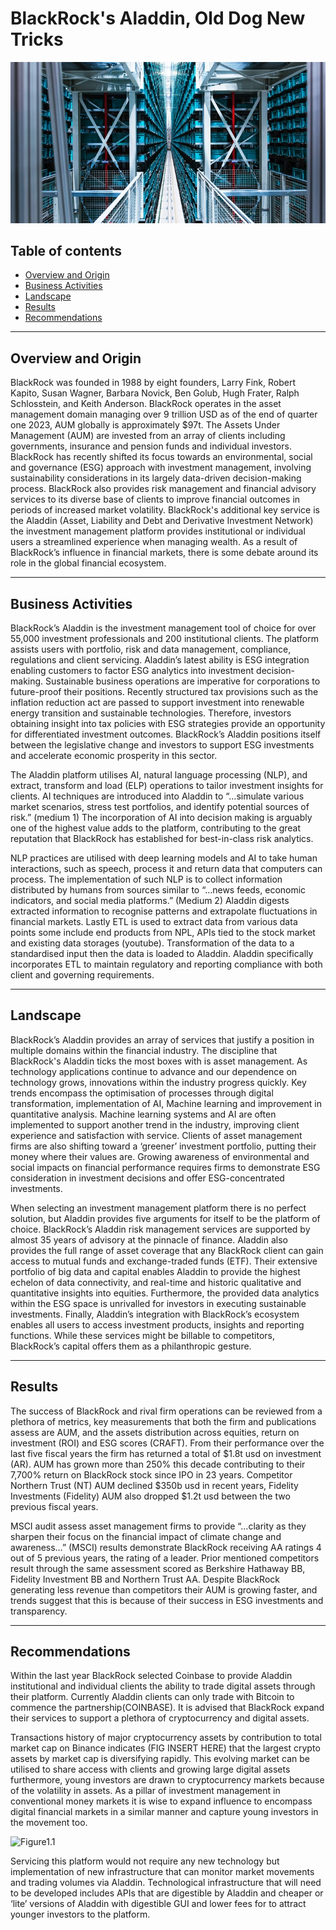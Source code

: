 # BlackRock's Aladdin, Old Dog New Tricks 
![Alternate](Images/Blackrock_Servers.jpeg "Blackrock Servers")

## Table of contents
* [Overview and Origin](#overview-and-origin)
* [Business Activities](#business-activities)
* [Landscape](#landscape)
* [Results](#results)
* [Recommendations](#Recommendations)

___
## Overview and Origin
BlackRock was founded in 1988 by eight founders, Larry Fink, Robert Kapito, Susan Wagner, Barbara Novick, Ben Golub, Hugh Frater, Ralph Schlosstein, and Keith Anderson. BlackRock operates in the asset management domain managing over 9 trillion USD as of the end of quarter one 2023, AUM globally is approximately $97t. The Assets Under Management (AUM) are invested from an array of clients including governments, insurance and pension funds and individual investors. BlackRock has recently shifted its focus towards an environmental, social and governance (ESG) approach with investment management, involving sustainability considerations in its largely data-driven decision-making process. BlackRock also provides risk management and financial advisory services to its diverse base of clients to improve financial outcomes in periods of increased market volatility. BlackRock's additional key service is the Aladdin (Asset, Liability and Debt and Derivative Investment Network) the investment management platform provides institutional or individual users a streamlined experience when managing wealth. As a result of BlackRock’s influence in financial markets, there is some debate around its role in the global financial ecosystem.

___
## Business Activities

BlackRock’s Aladdin is the investment management tool of choice for over 55,000 investment professionals and 200 institutional clients. The platform assists users with portfolio, risk and data management, compliance, regulations and client servicing. Aladdin’s latest ability is ESG integration enabling customers to factor ESG analytics into investment decision-making. Sustainable business operations are imperative for corporations to future-proof their positions. Recently structured tax provisions such as the inflation reduction act are passed to support investment into renewable energy transition and sustainable technologies. Therefore, investors obtaining insight into tax policies with ESG strategies provide an opportunity for differentiated investment outcomes. BlackRock’s Aladdin positions itself between the legislative change and investors to support ESG investments and accelerate economic prosperity in this sector.


The Aladdin platform utilises AI, natural language processing (NLP), and extract, transform and load (ELP) operations to tailor investment insights for clients. AI techniques are introduced into Aladdin to “…simulate various market scenarios, stress test portfolios, and identify potential sources of risk.” (medium 1) The incorporation of AI into decision making is arguably one of the highest value adds to the platform, contributing to the great reputation that BlackRock has established for best-in-class risk analytics. 

NLP practices are utilised with deep learning models and AI to take human interactions, such as speech, process it and return data that computers can process. The implementation of such NLP is to collect information distributed by humans from sources similar to “…news feeds, economic indicators, and social media platforms.” (Medium 2) Aladdin digests extracted information to recognise patterns and extrapolate fluctuations in financial markets. Lastly ETL is used to extract data from various data points some include end products from NPL, APIs tied to the stock market and existing data storages (youtube). Transformation of the data to a standardised input then the data is loaded to Aladdin. Aladdin specifically incorporates ETL to maintain regulatory and reporting compliance with both client and governing requirements. 


___
## Landscape
BlackRock’s Aladdin provides an array of services that justify a position in multiple domains within the financial industry. The discipline that BlackRock's Aladdin ticks the most boxes with is asset management. As technology applications continue to advance and our dependence on technology grows, innovations within the industry progress quickly. Key trends encompass the optimisation of processes through digital transformation, implementation of AI, Machine learning and improvement in quantitative analysis. Machine learning systems and AI are often implemented to support another trend in the industry, improving client experience and satisfaction with service. Clients of asset management firms are also shifting toward a ‘greener’ investment portfolio, putting their money where their values are. Growing awareness of environmental and social impacts on financial performance requires firms to demonstrate ESG consideration in investment decisions and offer ESG-concentrated investments.

When selecting an investment management platform there is no perfect solution, but Aladdin provides five arguments for itself to be the platform of choice. BlackRock’s Aladdin risk management services are supported by almost 35 years of advisory at the pinnacle of finance. Aladdin also provides the full range of asset coverage that any BlackRock client can gain access to mutual funds and exchange-traded funds (ETF). Their extensive portfolio of big data and capital enables Aladdin to provide the highest echelon of data connectivity, and real-time and historic qualitative and quantitative insights into equities. Furthermore, the provided data analytics within the ESG space is unrivalled for investors in executing sustainable investments. Finally, Aladdin’s integration with BlackRock’s ecosystem enables all users to access investment products, insights and reporting functions. While these services might be billable to competitors, BlackRock’s capital offers them as a philanthropic gesture.

___
## Results
The success of BlackRock and rival firm operations can be reviewed from a plethora of metrics, key measurements that both the firm and publications assess are AUM, and the assets distribution across equities, return on investment (ROI) and ESG scores (CRAFT). From their performance over the last five fiscal years the firm has returned a total of $1.8t usd on investment (AR). AUM has grown more than 250% this decade contributing to their 7,700% return on BlackRock stock since IPO in 23 years. Competitor Northern Trust (NT) AUM declined $350b usd in recent years, Fidelity Investments (Fidelity) AUM also dropped $1.2t usd between the two previous fiscal years. 

MSCI audit assess asset management firms to provide “…clarity as they sharpen their focus on the financial impact of climate change and awareness…” (MSCI) results demonstrate BlackRock receiving AA ratings 4 out of 5 previous years, the rating of a leader. Prior mentioned competitors result through the same assessment scored as Berkshire Hathaway BB, Fidelity Investment BB and Northern Trust AA. Despite BlackRock generating less revenue than competitors their AUM is growing faster, and trends suggest that this is because of their success in ESG investments and transparency. 


___
## Recommendations
Within the last year BlackRock selected Coinbase to provide Aladdin institutional and individual clients the ability to trade digital assets through their platform. Currently Aladdin clients can only trade with Bitcoin to commence the partnership(COINBASE). It is advised that BlackRock expand their services to support a plethora of cryptocurrency and digital assets. 


Transactions history of major cryptocurrency assets by contribution to total market cap on Binance indicates (FIG INSERT HERE) that the largest crypto assets by market cap is diversifying rapidly. This evolving market can be utilised to share access with clients and growing large digital assets furthermore, young investors are drawn to cryptocurrency markets because of the volatility in assets. As a pillar of investment management in conventional money markets it is wise to expand influence to encompass digital financial markets in a similar manner and capture young investors in the movement too. 

![Figure1.1](Images/Chart(1).jpeg_"graphic")

Servicing this platform would not require any new technology but implementation of new infrastructure that can monitor market movements and trading volumes via Aladdin. Technological infrastructure that will need to be developed includes APIs that are digestible by Aladdin and cheaper or ‘lite’ versions of Aladdin with digestible GUI and lower fees for to attract younger investors to the platform. 



